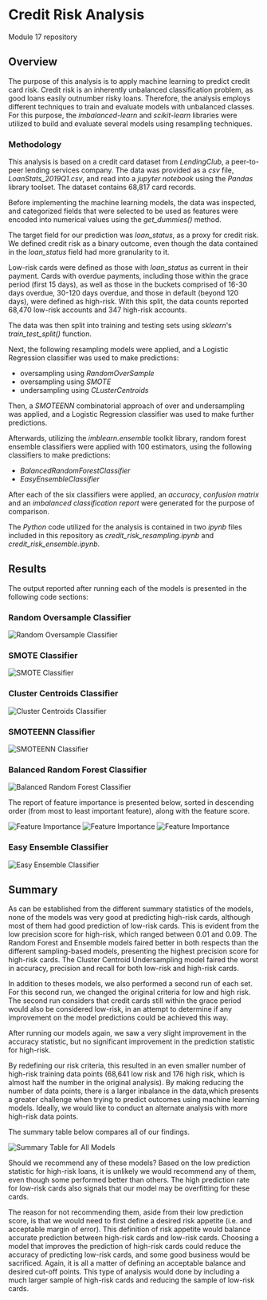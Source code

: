 # Credit Risk Analysis
Module 17 repository


## Overview

The purpose of this analysis is to apply machine learning to predict credit card risk. Credit risk is an inherently unbalanced classification problem, as good loans easily outnumber risky loans. Therefore, the analysis employs different techniques to train and evaluate models with unbalanced classes. For this purpose, the *imbalanced-learn* and *scikit-learn* libraries were utilized to build and evaluate several models using resampling techniques.

### Methodology

This analysis is based on a credit card dataset from *LendingClub*, a peer-to-peer lending services company. The data was provided as a *csv* file, *LoanStats_2019Q1.csv*, and read into a *jupyter notebook* using the *Pandas* library toolset. The dataset contains 68,817 card records. 

Before implementing the machine learning models, the data was inspected, and categorized fields that were selected to be used as features were encoded into numerical values using the *get_dummies()* method. 

The target field for our prediction was *loan_status*, as a proxy for credit risk.   We defined credit risk as a binary outcome, even though the data contained in the *loan_status* field had more granularity to it. 

Low-risk cards were defined as those with *loan_status* as current in their payment. Cards  with overdue payments, including those within the grace period (first 15 days), as well as those in the buckets comprised of 16-30 days overdue, 30-120 days overdue, and those in default (beyond 120 days), were defined as high-risk. With this split, the data counts reported 68,470 low-risk accounts and 347 high-risk accounts. 

The data was then split into training and testing sets using *sklearn*'s *train_test_split()* function.

Next, the following resampling models were applied, and a Logistic Regression classifier was used to make predictions:

* oversampling using *RandomOverSample*
* oversampling using *SMOTE*
* undersampling using *CLusterCentroids*

Then, a *SMOTEENN* combinatorial approach of over and undersampling was applied, and a Logistic Regression classifier was used to make further predictions.

Afterwards, utilizing the *imblearn.ensemble* toolkit library, random forest ensemble classifiers were applied with 100 estimators, using the following classifiers to make predictions:

* *BalancedRandomForestClassifier*
* *EasyEnsembleClassifier*

After each of the six classifiers were applied, an *accuracy*, *confusion matrix* and an *imbalanced classification report* were generated for the purpose of comparison.

The *Python* code utilized for the analysis is contained in two *ipynb* files included in this repository as *credit_risk_resampling.ipynb* and *credit_risk_ensemble.ipynb*.

## Results

The output reported after running each of the models is presented in the following code sections:

### Random Oversample Classifier

![Random Oversample Classifier](Resources/images/random_oversampler.png)

### SMOTE Classifier

![SMOTE Classifier](Resources/images/smote_oversampler.png)

### Cluster Centroids Classifier

![Cluster Centroids Classifier](Resources/images/clustered_centroid_undersampler.png)

### SMOTEENN Classifier

![SMOTEENN Classifier](Resources/images/smoteenn_over-undersampler.png)

### Balanced Random Forest Classifier

![Balanced Random Forest Classifier](Resources/images/balanced_random_forest.png)

The report of feature importance is presented below, sorted in descending order (from most to least important feature), along with the feature score.

![Feature Importance](Resources/images/features_1.png)
![Feature Importance](Resources/images/features_2.png)
![Feature Importance](Resources/images/features_3.png)


### Easy Ensemble Classifier

![Easy Ensemble Classifier](Resources/images/easy_ensemble.png)

## Summary

As can be established from the different summary statistics of the models, none of the models was very good at predicting high-risk cards, although most of them had good prediction of low-risk cards. This is evident from the low precision score for high-risk, which ranged between 0.01 and 0.09. The Random Forest and Ensemble models faired better in both respects than the different sampling-based models, presenting the highest precision score for high-risk cards. The Cluster Centroid Undersampling model faired the worst in accuracy, precision and recall for both low-risk and high-risk cards. 

In addition to theses models, we also performed a second run of each set. For this second run, we changed the original criteria for low and high risk. The second run considers that credit cards still within the grace period would also be considered low-risk, in an attempt to determine if any improvement on the model predictions could be achieved this way. 

After running our models again, we saw a very slight improvement in the accuracy statistic, but no significant improvement in the prediction statistic for high-risk. 

By redefining our risk criteria, this resulted in an even smaller number of high-risk training data points (68,641 low risk and 176 high risk, which is almost half the number in the original analysis). By making reducing the number of data points, there is a larger inbalance in the data,which presents a greater challenge when trying to predict outcomes using machine learning models. Ideally, we would like to conduct an alternate analysis with more high-risk data points.

The summary table below compares all of our findings.

![Summary Table for All Models](/Resources/images/Summary_tables_all_models.png)

Should we recommend any of these models? Based on the low prediction statistic for high-risk loans, it is unlikely we would recommend any of them, even though some performed better than others. The high prediction rate for low-risk cards also signals that our model may be overfitting for these cards.

The reason for not recommending them, aside from their low prediction score, is that we would need to first define a desired risk appetite (i.e. and acceptable margin of error). This definition of risk appetite would balance accurate prediction between high-risk cards and low-risk cards. Choosing a model that improves the prediction of high-risk cards could reduce the accuracy of predicting low-risk cards, and some good business would be sacrificed. Again, it is all a matter of defining an acceptable balance and desired cut-off points. This type of analysis would done by including a much larger sample of high-risk cards and reducing the sample of low-risk cards.
